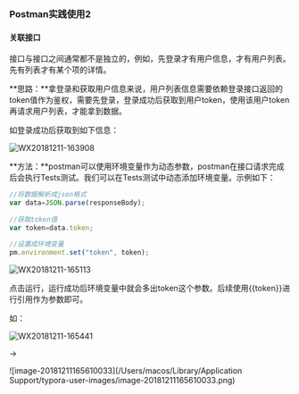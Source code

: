 ### Postman实践使用2

#### 关联接口

接口与接口之间通常都不是独立的，例如，先登录才有用户信息，才有用户列表。先有列表才有某个项的详情。

**思路：**拿登录和获取用户信息来说，用户列表信息需要依赖登录接口返回的token值作为鉴权，需要先登录，登录成功后获取到用户token，使用该用户token再请求用户列表，才能拿到数据。

如登录成功后获取到如下信息：

![WX20181211-163908](https://raw.githubusercontent.com/shiyuan17/postman-apiwiki/master/images/WX20181211-163908.png)

**方法：**postman可以使用环境变量作为动态参数，postman在接口请求完成后会执行Tests测试。我们可以在Tests测试中动态添加环境变量。示例如下：

```javascript
//将数据解析成json格式
var data=JSON.parse(responseBody);
 
//获取token值
var token=data.token;
 
//设置成环境变量
pm.environment.set("token", token);

```

![WX20181211-165113](https://raw.githubusercontent.com/shiyuan17/postman-apiwiki/master/images/WX20181211-165113.png)

点击运行，运行成功后环境变量中就会多出token这个参数。后续使用{{token}}进行引用作为参数即可。   

如：

![WX20181211-165441](https://raw.githubusercontent.com/shiyuan17/postman-apiwiki/master/images/WX20181211-165441.png)

->

![image-20181211165610033](/Users/macos/Library/Application Support/typora-user-images/image-20181211165610033.png)

